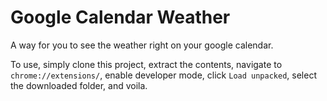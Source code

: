 # Google Calendar Weather

A way for you to see the weather right on your google calendar.

To use, simply clone this project, extract the contents, navigate to `chrome://extensions/`, enable developer mode, click `Load unpacked`, select the downloaded folder, and voila.
